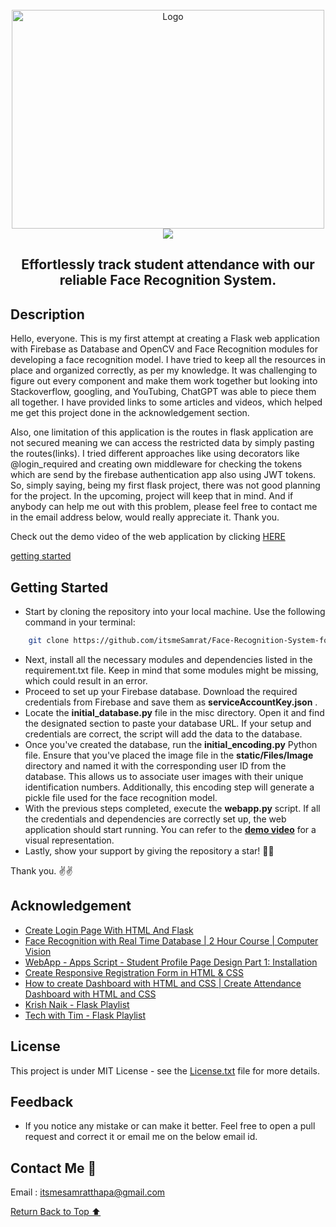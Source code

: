 <br>
<div align="center">
    <a href="https://github.com/itsmeSamrat" target="_blank">
        <img src="https://github.com/itsmeSamrat/Face-Recognition-System-for-Student-Attendance/blob/main/misc/app.png?raw=true" 
        alt="Logo" width="500" height="350">
    </a>
</div>

<div align="center">
<img src="https://readme-typing-svg.demolab.com?font=Fira+Code&duration=1500&pause=200&center=true&vCenter=true&multiline=true&width=435&height=100&lines=Face+Recognition+System+;for+Student+Attendance">
</div>

<h2 align="center"> Effortlessly track student attendance with our reliable Face Recognition System. </h2>

## Description

Hello, everyone. This is my first attempt at creating a Flask web application with Firebase as Database and OpenCV and Face Recognition modules for developing a face recognition model. I have tried to keep all the resources in place and organized correctly, as per my knowledge. It was challenging to figure out every component and make them work together but looking into Stackoverflow, googling, and YouTubing, ChatGPT was able to piece them all together. I have provided links to some articles and videos, which helped me get this project done in the acknowledgement section.

Also, one limitation of this application is the routes in flask application are not secured meaning we can access the restricted data by simply pasting the routes(links). I tried different approaches like using decorators like @login_required and creating own middleware for checking the tokens which are send by the firebase authentication app also using JWT tokens. So, simply saying, being my first flask project, there was not good planning for the project. In the upcoming, project will keep that in mind. And if anybody can help me out with this problem, please feel free to contact me in the email address below, would really appreciate it. Thank you.

Check out the demo video of the web application by clicking [HERE](https://youtu.be/Zc-t0mjkiWk)

[getting started](#getting-started)

## Getting Started

- Start by cloning the repository into your local machine. Use the following command in your terminal:

```bash
    git clone https://github.com/itsmeSamrat/Face-Recognition-System-for-Student-Attendance.git
```

- Next, install all the necessary modules and dependencies listed in the requirement.txt file. Keep in mind that some modules might be missing, which could result in an error.
- Proceed to set up your Firebase database. Download the required credentials from Firebase and save them as **serviceAccountKey.json** .
- Locate the **initial_database.py** file in the misc directory. Open it and find the designated section to paste your database URL. If your setup and credentials are correct, the script will add the data to the database.
- Once you've created the database, run the **initial_encoding.py** Python file. Ensure that you've placed the image file in the **static/Files/Image** directory and named it with the corresponding user ID from the database. This allows us to associate user images with their unique identification numbers. Additionally, this encoding step will generate a pickle file used for the face recognition model.
- With the previous steps completed, execute the **webapp.py** script. If all the credentials and dependencies are correctly set up, the web application should start running. You can refer to the **[demo video](https://youtu.be/Zc-t0mjkiWk)** for a visual representation.
- Lastly, show your support by giving the repository a star! 🙂😁

Thank you. ✌✌

## Acknowledgement

- [Create Login Page With HTML And Flask](https://www.youtube.com/watch?v=R-hkzqjRMwM&t=244s)
- [Face Recognition with Real Time Database | 2 Hour Course | Computer Vision](https://www.youtube.com/watch?v=iBomaK2ARyI)
- [WebApp - Apps Script - Student Profile Page Design Part 1: Installation](https://www.youtube.com/watch?v=DpWkW-ibAOk)
- [Create Responsive Registration Form in HTML & CSS](https://www.codingnepalweb.com/create-registration-form-html-css/)
- [How to create Dashboard with HTML and CSS | Create Attendance Dashboard with HTML and CSS](https://www.youtube.com/watch?v=IqAPhLLd_bM)
- [Krish Naik - Flask Playlist](https://www.youtube.com/playlist?list=PLZoTAELRMXVPBaLN3e-uoVRR9hlRFRfUc)
- [Tech with Tim - Flask Playlist](https://www.youtube.com/playlist?list=PLzMcBGfZo4-n4vJJybUVV3Un_NFS5EOgX)

## License

This project is under MIT License - see the [License.txt](https://github.com/itsmeSamrat/Face-Recognition-System-for-Student-Attendance/blob/main/license.txt) file for more details.

## Feedback

- If you notice any mistake or can make it better. Feel free to open a pull request and correct it or email me on the below email id.

## Contact Me 📨

Email : [itsmesamratthapa@gmail.com](mailto:itsmesamratthapa@gmail.com)

<!-- Back to the top -->

[Return Back to Top ⬆️](#getting-started)
